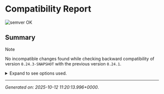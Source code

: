 
# Compatibility Report

![semver OK](https://img.shields.io/badge/semver-OK-green?logo=semver "semver OK")

## Summary

> [!NOTE]
>
> No incompatible changes found while checking backward compatibility of version `0.24.3-SNAPSHOT` with the previous version `0.24.1`.

<details markdown="1">
<summary>Expand to see options used.</summary>

- **Report only summary**: No
- **Report only changes**: Yes
- **Report only binary-incompatible changes**: No
- **Access modifier filter**: `PROTECTED`
- **Old archives**:
  - ![japicmp 0.24.1](https://img.shields.io/badge/japicmp-0.24.1-blue "japicmp 0.24.1")
- **New archives**:
  - ![japicmp 0.24.3-SNAPSHOT](https://img.shields.io/badge/japicmp-0.24.3_SNAPSHOT-blue "japicmp 0.24.3-SNAPSHOT")
- **Evaluate annotations**: Yes
- **Include synthetic classes and class members**: No
- **Include specific elements**: No
- **Exclude specific elements**: Yes
  - `japicmp.*#__cobertura*()`
  - `japicmp.*#__cobertura*(net.sourceforge.cobertura.coveragedata.LightClassmapListener)`
  - `japicmp.*#__cobertura*`
- **Ignore all missing classes**: No
- **Ignore specific missing classes**: No
- **Treat changes as errors**:
  - Any changes: No
  - Binary incompatible changes: No
  - Source incompatible changes: No
  - Incompatible changes caused by excluded classes: Yes
  - Semantically incompatible changes: No
  - Semantically incompatible changes, including development versions: No
- **Classpath mode**: `ONE_COMMON_CLASSPATH`
- **Old classpath**:
```

```
- **New classpath**:
```

```

</details>


___

*Generated on: 2025-10-12 11:20:13.996+0000*.


